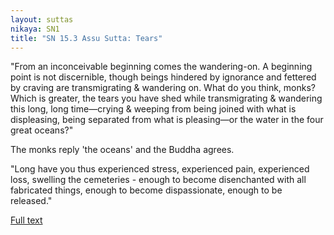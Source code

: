 ```yaml
---
layout: suttas
nikaya: SN1
title: "SN 15.3 Assu Sutta: Tears"
---
```


"From an inconceivable beginning comes the wandering-on. A beginning point is not discernible, though beings hindered by ignorance and fettered by craving are transmigrating & wandering on. What do you think, monks? Which is greater, the tears you have shed while transmigrating & wandering this long, long time—crying & weeping from being joined with what is displeasing, being separated from what is pleasing—or the water in the four great oceans?"


The monks reply 'the oceans' and the Buddha agrees.


"Long have you thus experienced stress, experienced pain, experienced loss, swelling the cemeteries - enough to become disenchanted with all fabricated things, enough to become dispassionate, enough to be released."

[Full text](https://www.dhammatalks.org/suttas/SN/SN15_3.html)

